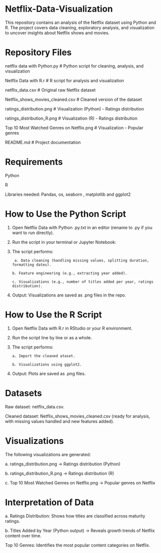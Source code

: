 # Netflix-Data-Visualization
This repository contains an analysis of the Netflix dataset using Python and R.
The project covers data cleaning, exploratory analysis, and visualization to uncover insights about Netflix shows and movies.

# Repository Files
netflix data with Python.py     # Python script for cleaning, analysis, and visualization

Netflix Data with R.r                # R script for analysis and visualization

netflix_data.csv                     # Original raw Netflix dataset

Netflix_shows_movies_cleaned.csv     # Cleaned version of the dataset

ratings_distribution.png             # Visualization (Python) - Ratings distribution

ratings_distribution_R.png           # Visualization (R) - Ratings distribution

Top 10 Most Watched Genres on Netflix.png  # Visualization - Popular genres

README.md                            # Project documentation

# Requirements

Python

R

Libraries needed: Pandas, os, seaborn , matplotlib and ggplot2

# How to Use the Python Script

1. Open Netflix Data with Python .py.txt in an editor (rename to .py if you want to run directly).

2. Run the script in your terminal or Jupyter Notebook:

3. The script performs:

        a. Data cleaning (handling missing values, splitting duration, formatting dates).

       b. Feature engineering (e.g., extracting year added).

       c. Visualizations (e.g., number of titles added per year, ratings distribution).

4. Output: Visualizations are saved as .png files in the repo.


# How to Use the R Script
1. Open Netflix Data with R.r in RStudio or your R environment.

2. Run the script line by line or as a whole.

3. The script performs:

       a. Import the cleaned ataset.

       b. Visualizations using ggplot2.

4. Output: Plots are saved as .png files.

# Datasets

Raw dataset: netflix_data.csv.

Cleaned dataset: Netflix_shows_movies_cleaned.csv (ready for analysis, with missing values handled and new features added).


# Visualizations

The following visualizations are generated:

a. ratings_distribution.png → Ratings distribution (Python)

b. ratings_distribution_R.png → Ratings distribution (R)

c. Top 10 Most Watched Genres on Netflix.png → Popular genres on Netflix


# Interpretation of Data

a. Ratings Distribution: Shows how titles are classified across maturity ratings.

b. Titles Added by Year (Python output) → Reveals growth trends of Netflix content over time.

Top 10 Genres: Identifies the most popular content categories on Netflix.

